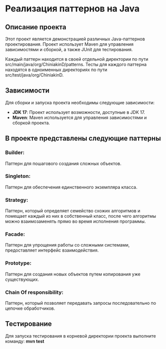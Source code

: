 # Реализация паттернов на Java

## Описание проекта

Этот проект является демонстрацией различных Java-паттернов проектирования.
Проект использует Maven для управления зависимостями и сборкой, а также JUnit для тестирования.

Каждый паттерн находится в своей отдельной директории по пути src/main/java/org/ChiniakinD/patterns.
Тесты для каждого паттерна находятся в одноименных директориях по пути src/test/java/org/ChiniakinD.

## Зависимости

Для сборки и запуска проекта необходимы следующие зависимости:

- **JDK 17**: Проект использует возможности, доступные в JDK 17.
- **Maven**: Maven используется для управления зависимостями и сборкой проекта.

## В проекте представлены следующие паттерны

### Builder: 
Паттерн для пошагового создания сложных объектов.
### Singleton:
Паттерн для обеспечения единственного экземпляра класса.
### Strategy:
Паттерн, который определяет семейство схожих алгоритмов и помещает каждый из них в собственный класс, 
после чего алгоритмы можно взаимозаменять прямо во время исполнения программы.
### Facade:
Паттерн для упрощения работы со сложными системами, предоставляет интерфейс взаимодействия.
### Prototype:
Паттерн для создания новых объектов путем копирования уже существующих.
### Chain Of responsibility:
Паттерн, который позволяет передавать запросы последовательно по цепочке обработчиков.

## Тестирование
Для запуска тестирования в корневой директории проекта выполните команду:
**mvn test**


